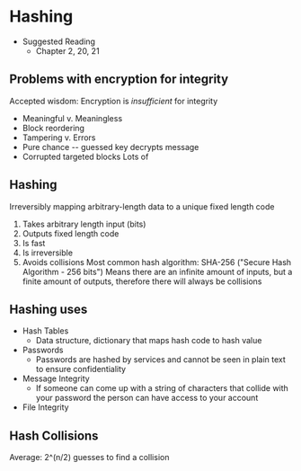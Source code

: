 Hashing
=========
* Suggested Reading
  * Chapter 2, 20, 21

## Problems with encryption for integrity
Accepted wisdom: Encryption is *insufficient* for integrity
* Meaningful v. Meaningless
* Block reordering
* Tampering v. Errors
* Pure chance -- guessed key decrypts message
* Corrupted targeted blocks
Lots of

## Hashing
Irreversibly mapping arbitrary-length data to a unique fixed length code
1. Takes arbitrary length input (bits)
1. Outputs fixed length code
1. Is fast
1. Is irreversible
1. Avoids collisions
Most common hash algorithm: SHA-256 ("Secure Hash Algorithm - 256 bits")
Means there are an infinite amount of inputs, but a finite amount of outputs, therefore there will always be collisions

## Hashing uses
* Hash Tables
  * Data structure, dictionary that maps hash code to hash value
* Passwords
  * Passwords are hashed by services and cannot be seen in plain text to ensure confidentiality
* Message Integrity
  * If someone can come up with a string of characters that collide with your password the person can have access to your account
* File Integrity

## Hash Collisions
Average: 2^(n/2) guesses to find a collision

